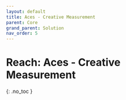 ```yaml
---
layout: default
title: Aces - Creative Measurement
parent: Core
grand_parent: Solution
nav_order: 5
---
```


# Reach: Aces - Creative Measurement
{: .no_toc }
